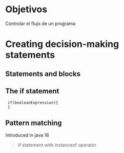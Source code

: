 # Objetivos 
Controlar el flujo de un programa


# Creating decision-making statements

## Statements and blocks

## The if statement
```
 if(booleanExpression){
 }
```
## Pattern matching
Introduced in java 16
> if statement with instanceof operator



